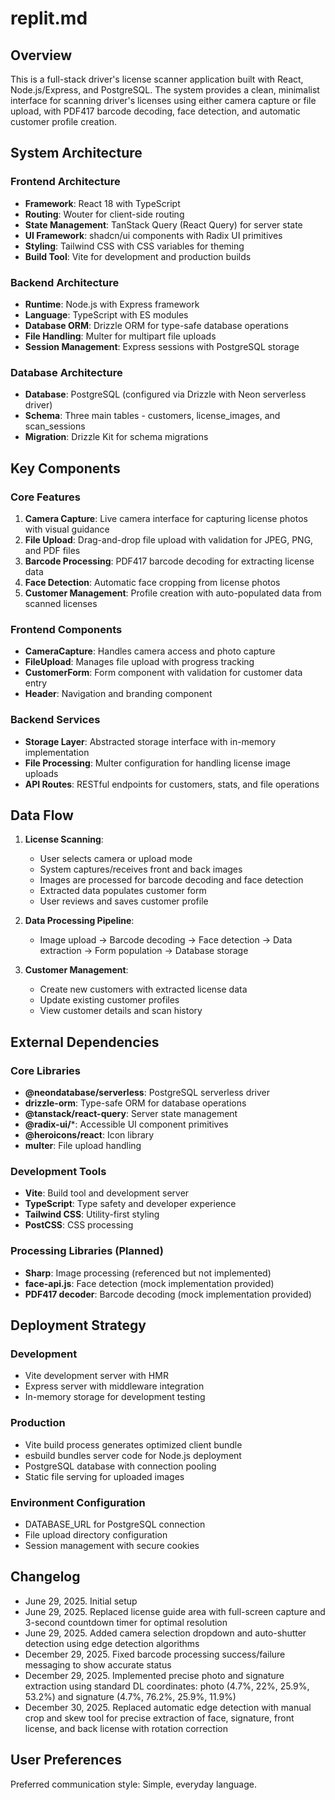 # replit.md

## Overview

This is a full-stack driver's license scanner application built with React, Node.js/Express, and PostgreSQL. The system provides a clean, minimalist interface for scanning driver's licenses using either camera capture or file upload, with PDF417 barcode decoding, face detection, and automatic customer profile creation.

## System Architecture

### Frontend Architecture
- **Framework**: React 18 with TypeScript
- **Routing**: Wouter for client-side routing
- **State Management**: TanStack Query (React Query) for server state
- **UI Framework**: shadcn/ui components with Radix UI primitives
- **Styling**: Tailwind CSS with CSS variables for theming
- **Build Tool**: Vite for development and production builds

### Backend Architecture
- **Runtime**: Node.js with Express framework
- **Language**: TypeScript with ES modules
- **Database ORM**: Drizzle ORM for type-safe database operations
- **File Handling**: Multer for multipart file uploads
- **Session Management**: Express sessions with PostgreSQL storage

### Database Architecture
- **Database**: PostgreSQL (configured via Drizzle with Neon serverless driver)
- **Schema**: Three main tables - customers, license_images, and scan_sessions
- **Migration**: Drizzle Kit for schema migrations

## Key Components

### Core Features
1. **Camera Capture**: Live camera interface for capturing license photos with visual guidance
2. **File Upload**: Drag-and-drop file upload with validation for JPEG, PNG, and PDF files
3. **Barcode Processing**: PDF417 barcode decoding for extracting license data
4. **Face Detection**: Automatic face cropping from license photos
5. **Customer Management**: Profile creation with auto-populated data from scanned licenses

### Frontend Components
- **CameraCapture**: Handles camera access and photo capture
- **FileUpload**: Manages file upload with progress tracking
- **CustomerForm**: Form component with validation for customer data entry
- **Header**: Navigation and branding component

### Backend Services
- **Storage Layer**: Abstracted storage interface with in-memory implementation
- **File Processing**: Multer configuration for handling license image uploads
- **API Routes**: RESTful endpoints for customers, stats, and file operations

## Data Flow

1. **License Scanning**:
   - User selects camera or upload mode
   - System captures/receives front and back images
   - Images are processed for barcode decoding and face detection
   - Extracted data populates customer form
   - User reviews and saves customer profile

2. **Data Processing Pipeline**:
   - Image upload → Barcode decoding → Face detection → Data extraction → Form population → Database storage

3. **Customer Management**:
   - Create new customers with extracted license data
   - Update existing customer profiles
   - View customer details and scan history

## External Dependencies

### Core Libraries
- **@neondatabase/serverless**: PostgreSQL serverless driver
- **drizzle-orm**: Type-safe ORM for database operations
- **@tanstack/react-query**: Server state management
- **@radix-ui/***: Accessible UI component primitives
- **@heroicons/react**: Icon library
- **multer**: File upload handling

### Development Tools
- **Vite**: Build tool and development server
- **TypeScript**: Type safety and developer experience
- **Tailwind CSS**: Utility-first styling
- **PostCSS**: CSS processing

### Processing Libraries (Planned)
- **Sharp**: Image processing (referenced but not implemented)
- **face-api.js**: Face detection (mock implementation provided)
- **PDF417 decoder**: Barcode decoding (mock implementation provided)

## Deployment Strategy

### Development
- Vite development server with HMR
- Express server with middleware integration
- In-memory storage for development testing

### Production
- Vite build process generates optimized client bundle
- esbuild bundles server code for Node.js deployment
- PostgreSQL database with connection pooling
- Static file serving for uploaded images

### Environment Configuration
- DATABASE_URL for PostgreSQL connection
- File upload directory configuration
- Session management with secure cookies

## Changelog

- June 29, 2025. Initial setup
- June 29, 2025. Replaced license guide area with full-screen capture and 3-second countdown timer for optimal resolution
- June 29, 2025. Added camera selection dropdown and auto-shutter detection using edge detection algorithms
- December 29, 2025. Fixed barcode processing success/failure messaging to show accurate status
- December 29, 2025. Implemented precise photo and signature extraction using standard DL coordinates: photo (4.7%, 22%, 25.9%, 53.2%) and signature (4.7%, 76.2%, 25.9%, 11.9%)
- December 30, 2025. Replaced automatic edge detection with manual crop and skew tool for precise extraction of face, signature, front license, and back license with rotation correction

## User Preferences

Preferred communication style: Simple, everyday language.